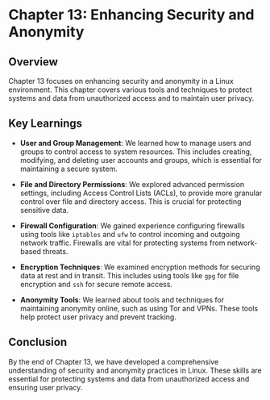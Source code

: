 # Chapter 13: Enhancing Security and Anonymity

## Overview

Chapter 13 focuses on enhancing security and anonymity in a Linux environment. This chapter covers various tools and techniques to protect systems and data from unauthorized access and to maintain user privacy.

## Key Learnings

- **User and Group Management**: We learned how to manage users and groups to control access to system resources. This includes creating, modifying, and deleting user accounts and groups, which is essential for maintaining a secure system.

- **File and Directory Permissions**: We explored advanced permission settings, including Access Control Lists (ACLs), to provide more granular control over file and directory access. This is crucial for protecting sensitive data.

- **Firewall Configuration**: We gained experience configuring firewalls using tools like `iptables` and `ufw` to control incoming and outgoing network traffic. Firewalls are vital for protecting systems from network-based threats.

- **Encryption Techniques**: We examined encryption methods for securing data at rest and in transit. This includes using tools like `gpg` for file encryption and `ssh` for secure remote access.

- **Anonymity Tools**: We learned about tools and techniques for maintaining anonymity online, such as using Tor and VPNs. These tools help protect user privacy and prevent tracking.

## Conclusion

By the end of Chapter 13, we have developed a comprehensive understanding of security and anonymity practices in Linux. These skills are essential for protecting systems and data from unauthorized access and ensuring user privacy.
